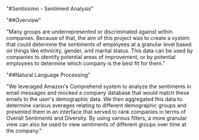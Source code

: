 "#Sentissimo - Sentiment Analysis"

"##Overview"

"Many groups are underrepresented or discriminated against within companies. Because of that, the aim of this project was to create a system that could determine the sentiments of employees at a granular level based on things like ethnicity, gender, and marital status. This data can be used by companies to identify potential areas of improvement, or by potential employees to determine which company is the best fit for them."

"##Natural Language Processing"

"We leveraged Amazon's Comprehend system to analyze the sentiments in email messages and mocked a company database that would match these emails to the user's demographic data. We then aggregated this data to determine various averages relating to different demographic groups and presented them in an interface that served to rank companies in terms of Overall Sentiments and Diversity. By using various filters, a more granular view can also be used to view sentiments of different groups over time at the company."
